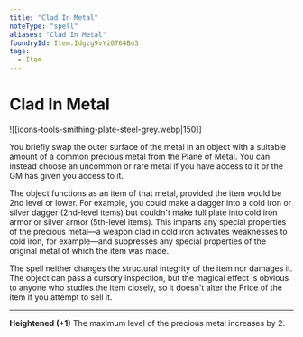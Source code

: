 ```yaml
---
title: "Clad In Metal"
noteType: "spell"
aliases: "Clad In Metal"
foundryId: Item.Idgzg9vYiGT64Bu3
tags:
  - Item
---
```


# Clad In Metal
![[icons-tools-smithing-plate-steel-grey.webp|150]]

You briefly swap the outer surface of the metal in an object with a suitable amount of a common precious metal from the Plane of Metal. You can instead choose an uncommon or rare metal if you have access to it or the GM has given you access to it.

The object functions as an item of that metal, provided the item would be 2nd level or lower. For example, you could make a dagger into a cold iron or silver dagger (2nd-level items) but couldn't make full plate into cold iron armor or silver armor (5th-level items). This imparts any special properties of the precious metal—a weapon clad in cold iron activates weaknesses to cold iron, for example—and suppresses any special properties of the original metal of which the item was made.

The spell neither changes the structural integrity of the item nor damages it. The object can pass a cursory inspection, but the magical effect is obvious to anyone who studies the item closely, so it doesn't alter the Price of the item if you attempt to sell it.

* * *

**Heightened (+1)** The maximum level of the precious metal increases by 2.
